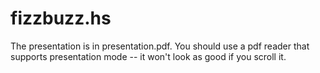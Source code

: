 # fizzbuzz.hs

The presentation is in presentation.pdf. You should use a pdf reader that supports presentation mode -- it won't look as good if you scroll it.
